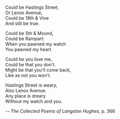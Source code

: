 Could be Hastings Street,<br />
Or Lenox Avenue,<br />
Could be 18th & Vine<br />
And still be true.<br />

Could be 5th & Mound,<br />
Could be Rampart:<br />
When you pawned my watch<br />
You pawned my heart.<br />

Could be you love me,<br />
Could be that you don't.<br />
Might be that you'll come back,<br />
Like as not you won't.<br />

Hastings Street is weary,<br />
Also Lenox Avenue.<br />
Any place is dreary<br />
Without my watch and you.<br />

-- _The Collected Poems of Langston Hughes_, p. 366
